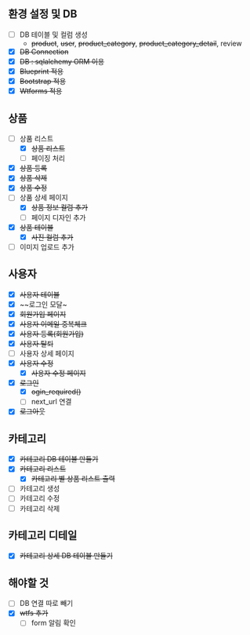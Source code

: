## 환경 설정 및 DB

- [ ]  DB 테이블 및 컬럼 생성
    - ~~product~~, ~~user~~, ~~product_category~~, ~~product_category_detail~~, review
- [x]  ~~DB Connection~~
- [x]  ~~DB : sqlalchemy ORM 이용~~
- [x]  ~~Blueprint 적용~~
- [x]  ~~Bootstrap 적용~~
- [x]  ~~Wtforms 적용~~

## 상품

- [ ]  상품 리스트
    - [x]  ~~상품 리스트~~
    - [ ]  페이징 처리
- [x]  ~~상품 등록~~
- [x]  ~~상품 삭제~~
- [x]  ~~상품 수정~~
- [ ]  상품 상세 페이지
    - [x] ~~상품 정보 컬럼 추가~~ 
    - [ ] 페이지 디자인 추가
- [x]  ~~상품 테이블~~
    - [x]  ~~사진 컬럼 추가~~
- [ ]  이미지 업로드 추가

## 사용자

- [x] ~~사용자 테이블~~
- [x] ~~로그인 모달~
- [x] ~~회원가입 페이지~~
- [x] ~~사용자 이메일 중복체크~~
- [x] ~~사용자 등록(회원가입)~~
- [x] ~~사용자 탈퇴~~
- [ ]  사용자 상세 페이지
- [x]  ~~사용자 수정~~
    - [x] ~~사용자 수정 페이지~~
- [x] ~~로그인~~
    - [x] ~~ogin_required()~~
    - [ ] next_url 연결
- [x] ~~로그아웃~~

## 카테고리

- [x] ~~카테고리 DB 테이블 만들기~~
- [x] ~~카테고리 리스트~~
    - [x] ~~카테고리 별 상품 리스트 출력~~
- [ ] 카테고리 생성
- [ ] 카테고리 수정
- [ ] 카테고리 삭제

## 카테고리 디테일

- [x] ~~카테고리 상세 DB 테이블 만들기~~ 

## 해야할 것

- [ ] DB 연결 따로 빼기
- [X] ~~wtfs 추가~~
    - [ ] form 알림 확인
